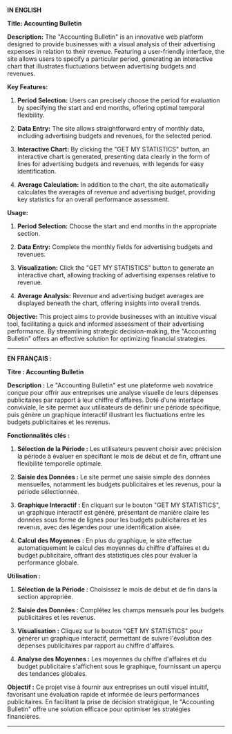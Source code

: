**IN ENGLISH**

**Title: Accounting Bulletin**

**Description:**
The "Accounting Bulletin" is an innovative web platform designed to provide businesses with a visual analysis of their advertising expenses in relation to their revenue. Featuring a user-friendly interface, the site allows users to specify a particular period, generating an interactive chart that illustrates fluctuations between advertising budgets and revenues.

**Key Features:**
1. **Period Selection:** Users can precisely choose the period for evaluation by specifying the start and end months, offering optimal temporal flexibility.

2. **Data Entry:** The site allows straightforward entry of monthly data, including advertising budgets and revenues, for the selected period.

3. **Interactive Chart:** By clicking the "GET MY STATISTICS" button, an interactive chart is generated, presenting data clearly in the form of lines for advertising budgets and revenues, with legends for easy identification.

4. **Average Calculation:** In addition to the chart, the site automatically calculates the averages of revenue and advertising budget, providing key statistics for an overall performance assessment.

**Usage:**
1. **Period Selection:** Choose the start and end months in the appropriate section.

2. **Data Entry:** Complete the monthly fields for advertising budgets and revenues.

3. **Visualization:** Click the "GET MY STATISTICS" button to generate an interactive chart, allowing tracking of advertising expenses relative to revenue.

4. **Average Analysis:** Revenue and advertising budget averages are displayed beneath the chart, offering insights into overall trends.

**Objective:**
This project aims to provide businesses with an intuitive visual tool, facilitating a quick and informed assessment of their advertising performance. By streamlining strategic decision-making, the "Accounting Bulletin" offers an effective solution for optimizing financial strategies.




---




**EN FRANÇAIS :**

**Titre : Accounting Bulletin**

**Description :**
Le "Accounting Bulletin" est une plateforme web novatrice conçue pour offrir aux entreprises une analyse visuelle de leurs dépenses publicitaires par rapport à leur chiffre d'affaires. Doté d'une interface conviviale, le site permet aux utilisateurs de définir une période spécifique, puis génère un graphique interactif illustrant les fluctuations entre les budgets publicitaires et les revenus.

**Fonctionnalités clés :**
1. **Sélection de la Période :** Les utilisateurs peuvent choisir avec précision la période à évaluer en spécifiant le mois de début et de fin, offrant une flexibilité temporelle optimale.

2. **Saisie des Données :** Le site permet une saisie simple des données mensuelles, notamment les budgets publicitaires et les revenus, pour la période sélectionnée.

3. **Graphique Interactif :** En cliquant sur le bouton "GET MY STATISTICS", un graphique interactif est généré, présentant de manière claire les données sous forme de lignes pour les budgets publicitaires et les revenus, avec des légendes pour une identification aisée.

4. **Calcul des Moyennes :** En plus du graphique, le site effectue automatiquement le calcul des moyennes du chiffre d'affaires et du budget publicitaire, offrant des statistiques clés pour évaluer la performance globale.

**Utilisation :**
1. **Sélection de la Période :** Choisissez le mois de début et de fin dans la section appropriée.

2. **Saisie des Données :** Complétez les champs mensuels pour les budgets publicitaires et les revenus.

3. **Visualisation :** Cliquez sur le bouton "GET MY STATISTICS" pour générer un graphique interactif, permettant de suivre l'évolution des dépenses publicitaires par rapport au chiffre d'affaires.

4. **Analyse des Moyennes :** Les moyennes du chiffre d'affaires et du budget publicitaire s'affichent sous le graphique, fournissant un aperçu des tendances globales.

**Objectif :**
Ce projet vise à fournir aux entreprises un outil visuel intuitif, favorisant une évaluation rapide et informée de leurs performances publicitaires. En facilitant la prise de décision stratégique, le "Accounting Bulletin" offre une solution efficace pour optimiser les stratégies financières.

---
